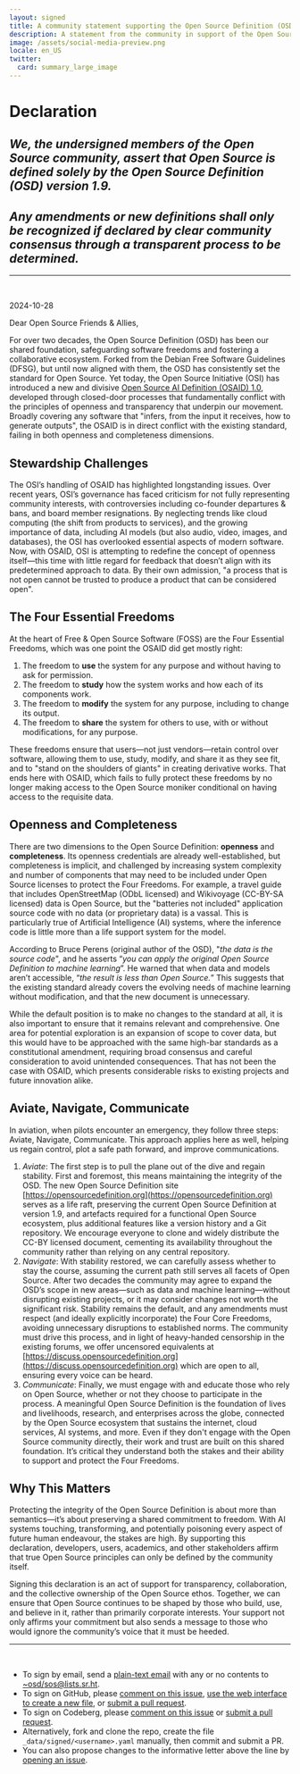 ```yaml
---
layout: signed
title: A community statement supporting the Open Source Definition (OSD)
description: A statement from the community in support of the Open Source Definition (OSD) version 1.9
image: /assets/social-media-preview.png
locale: en_US
twitter:
  card: summary_large_image
---
```


# **Declaration**

## *We, the undersigned members of the Open Source community, assert that Open Source is defined solely by the Open Source Definition (OSD) version 1.9.*

## *Any amendments or new definitions shall only be recognized if declared by clear community consensus through a transparent process to be determined.*

---
<br>

2024-10-28

Dear Open Source Friends & Allies,

For over two decades, the Open Source Definition (OSD) has been our shared foundation, safeguarding software freedoms and fostering a collaborative ecosystem. Forked from the Debian Free Software Guidelines (DFSG), but until now aligned with them, the OSD has consistently set the standard for Open Source. Yet today, the Open Source Initiative (OSI) has introduced a new and divisive [Open Source AI Definition (OSAID) 1.0](https://opensource.org/ai/open-source-ai-definition), developed through closed-door processes that fundamentally conflict with the principles of openness and transparency that underpin our movement. Broadly covering any software that "infers, from the input it receives, how to generate outputs", the OSAID is in direct conflict with the existing standard, failing in both openness and completeness dimensions.

## Stewardship Challenges

The OSI’s handling of OSAID has highlighted longstanding issues. Over recent years, OSI’s governance has faced criticism for not fully representing community interests, with controversies including co-founder departures & bans, and board member resignations. By neglecting trends like cloud computing (the shift from products to services), and the growing importance of data, including AI models (but also audio, video, images, and databases), the OSI has overlooked essential aspects of modern software. Now, with OSAID, OSI is attempting to redefine the concept of openness itself—this time with little regard for feedback that doesn’t align with its predetermined approach to data. By their own admission, "a process that is not open cannot be trusted to produce a product that can be considered open".

## The Four Essential Freedoms

At the heart of Free & Open Source Software (FOSS) are the Four Essential Freedoms, which was one point the OSAID did get mostly right:

1.	The freedom to **use** the system for any purpose and without having to ask for permission.
2.	The freedom to **study** how the system works and how each of its components work.
3.	The freedom to **modify** the system for any purpose, including to change its output.
4.	The freedom to **share** the system for others to use, with or without modifications, for any purpose.

These freedoms ensure that users—not just vendors—retain control over software, allowing them to use, study, modify, and share it as they see fit, and to "stand on the shoulders of giants" in creating derivative works. That ends here with OSAID, which fails to fully protect these freedoms by no longer making access to the Open Source moniker conditional on having access to the requisite data.

## Openness and Completeness

There are two dimensions to the Open Source Definition: **openness** and **completeness**. Its openness credentials are already well-established, but completeness is implicit, and challenged by increasing system complexity and number of components that may need to be included under Open Source licenses to protect the Four Freedoms. For example, a travel guide that includes OpenStreetMap (ODbL licensed) and Wikivoyage (CC-BY-SA licensed) data is Open Source, but the "batteries not included" application source code with no data (or proprietary data) is a vassal. This is particularly true of Artificial Intelligence (AI) systems, where the inference code is little more than a life support system for the model.

According to Bruce Perens (original author of the OSD), "*the data is the source code*", and he asserts “*you can apply the original Open Source Definition to machine learning*”. He warned that when data and models aren’t accessible, “*the result is less than Open Source.*” This suggests that the existing standard already covers the evolving needs of machine learning without modification, and that the new document is unnecessary.

While the default position is to make no changes to the standard at all, it is also important to ensure that it remains relevant and comprehensive. One area for potential exploration is an expansion of scope to cover data, but this would have to be approached with the same high-bar standards as a constitutional amendment, requiring broad consensus and careful consideration to avoid unintended consequences. That has not been the case with OSAID, which presents considerable risks to existing projects and future innovation alike.

## Aviate, Navigate, Communicate

In aviation, when pilots encounter an emergency, they follow three steps: Aviate, Navigate, Communicate. This approach applies here as well, helping us regain control, plot a safe path forward, and improve communications.

1.	*Aviate*: The first step is to pull the plane out of the dive and regain stability. First and foremost, this means maintaining the integrity of the OSD. The new Open Source Definition site [https://opensourcedefinition.org](https://opensourcedefinition.org) serves as a life raft, preserving the current Open Source Definition at version 1.9, and artefacts required for a functional Open Source ecosystem, plus additional features like a version history and a Git repository. We encourage everyone to clone and widely distribute the CC-BY licensed document, cementing its availability throughout the community rather than relying on any central repository.
2.	*Navigate*: With stability restored, we can carefully assess whether to stay the course, assuming the current path still serves all facets of Open Source. After two decades the community may agree to expand the OSD’s scope in new areas—such as data and machine learning—without disrupting existing projects, or it may consider changes not worth the significant risk. Stability remains the default, and any amendments must respect (and ideally explicitly incorporate) the Four Core Freedoms, avoiding unnecessary disruptions to established norms. The community must drive this process, and in light of heavy-handed censorship in the existing forums, we offer uncensored equivalents at [https://discuss.opensourcedefinition.org](https://discuss.opensourcedefinition.org) which are open to all, ensuring every voice can be heard.
3.	*Communicate*: Finally, we must engage with and educate those who rely on Open Source, whether or not they choose to participate in the process. A meaningful Open Source Definition is the foundation of lives and livelihoods, research, and enterprises across the globe, connected by the Open Source ecosystem that sustains the internet, cloud services, AI systems, and more. Even if they don't engage with the Open Source community directly, their work and trust are built on this shared foundation. It’s critical they understand both the stakes and their ability to support and protect the Four Freedoms.

## Why This Matters

Protecting the integrity of the Open Source Definition is about more than semantics—it’s about preserving a shared commitment to freedom. With AI systems touching, transforming, and potentially poisoning every aspect of future human endeavour, the stakes are high. By supporting this declaration, developers, users, academics, and other stakeholders affirm that true Open Source principles can only be defined by the community itself.

Signing this declaration is an act of support for transparency, collaboration, and the collective ownership of the Open Source ethos. Together, we can ensure that Open Source continues to be shaped by those who build, use, and believe in it, rather than primarily corporate interests. Your support not only affirms your commitment but also sends a message to those who would ignore the community’s voice that it must be heeded.

---
<br>

- To sign by email, send a [plain-text email](https://useplaintext.email/) with any or no contents to [~osd/sos@lists.sr.ht](mailto:~osd/sos@lists.sr.ht).
- To sign on GitHub, please [comment on this issue](https://github.com/OpenSourceDefinition/sos/issues/1), [use the web interface to create a new file](https://github.com/OpenSourceDefinition/sos/new/main/_data/signed), or [submit a pull request](https://github.com/OpenSourceDefinition/sos/pulls).
- To sign on Codeberg, please [comment on this issue](https://codeberg.org/osd/sos/issues/1) or [submit a pull request](https://codeberg.org/osd/sos/pulls).
- Alternatively, fork and clone the repo, create the file `_data/signed/<username>.yaml` manually, then commit and submit a PR.
- You can also propose changes to the informative letter above the line by [opening an issue](https://codeberg.org/osd/sos/issues).


